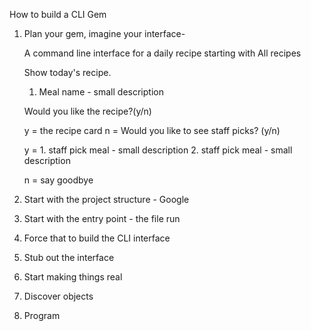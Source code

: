 How to build a CLI Gem

1. Plan your gem, imagine your interface-

      A command line interface for a daily recipe starting with All recipes

      Show today's recipe.
      1. Meal name - small description

      Would you like the recipe?(y/n)

      y = the recipe card
      n = Would you like to see staff picks? (y/n)

      y = 1. staff pick meal - small description
          2. staff pick meal - small description

      n = say goodbye


2. Start with the project structure - Google

      

3. Start with the entry point - the file run
4. Force that to build the CLI interface
5. Stub out the interface
6. Start making things real
7. Discover objects
8. Program
